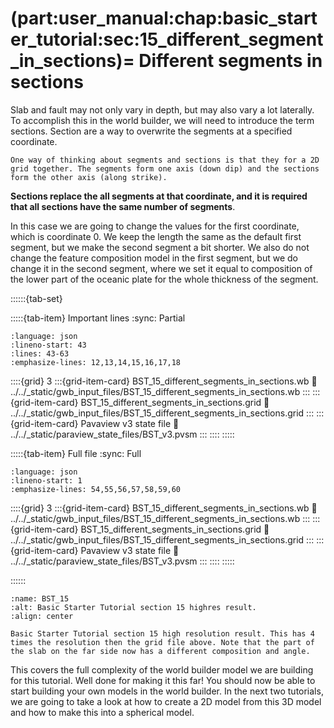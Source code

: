 (part:user_manual:chap:basic_starter_tutorial:sec:15_different_segment_in_sections)=
Different segments in sections
===============================

Slab and fault may not only vary in depth, but may also vary a lot laterally. To accomplish this in the world builder, we will need to introduce the term sections. Section are a way to overwrite the segments at a specified coordinate. 

```{note}
One way of thinking about segments and sections is that they for a 2D grid together. The segments form one axis (down dip) and the sections form the other axis (along strike). 
```

**Sections replace the all segments at that coordinate, and it is required that all sections have the same number of segments**.

In this case we are going to change the values for the first coordinate, which is coordinate 0. We keep the length the same as the default first segment, but we make the second segment a bit shorter. We also do not change the feature composition model in the first segment, but we do change it in the second segment, where we set it equal to composition of the lower part of the oceanic plate for the whole thickness of the segment.

::::::{tab-set}

:::::{tab-item} Important lines
:sync: Partial

```{literalinclude} ../../_static/gwb_input_files/BST_15_different_segments_in_sections.wb
:language: json
:lineno-start: 43
:lines: 43-63
:emphasize-lines: 12,13,14,15,16,17,18
```
::::{grid} 3
:::{grid-item-card} BST_15_different_segments_in_sections.wb
:link: ../../_static/gwb_input_files/BST_15_different_segments_in_sections.wb
:::
:::{grid-item-card} BST_15_different_segments_in_sections.grid
:link: ../../_static/gwb_input_files/BST_15_different_segments_in_sections.grid
:::
:::{grid-item-card} Pavaview v3 state file 
:link: ../../_static/paraview_state_files/BST_v3.pvsm
:::
::::
:::::

:::::{tab-item} Full file
:sync: Full


```{literalinclude} ../../_static/gwb_input_files/BST_15_different_segments_in_sections.wb
:language: json
:lineno-start: 1
:emphasize-lines: 54,55,56,57,58,59,60
```

::::{grid} 3
:::{grid-item-card} BST_15_different_segments_in_sections.wb
:link: ../../_static/gwb_input_files/BST_15_different_segments_in_sections.wb
:::
:::{grid-item-card} BST_15_different_segments_in_sections.grid
:link: ../../_static/gwb_input_files/BST_15_different_segments_in_sections.grid
:::
:::{grid-item-card} Pavaview v3 state file 
:link: ../../_static/paraview_state_files/BST_v3.pvsm
:::
::::
:::::

::::::

```{figure} ../../../../doc/sphinx/_static/images/user_manual/basic_starter_tutorial/BST_15.png
:name: BST_15
:alt: Basic Starter Tutorial section 15 highres result. 
:align: center

Basic Starter Tutorial section 15 high resolution result. This has 4 times the resolution then the grid file above. Note that the part of the slab on the far side now has a different composition and angle.
```

This covers the full complexity of the world builder model we are building for this tutorial. Well done for making it this far! You should now be able to start building your own models in the world builder. In the next two tutorials, we are going to take a look at how to create a 2D model from this 3D model and how to make this into a spherical model.
